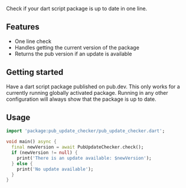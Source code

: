 Check if your dart script package is up to date in one line.

## Features

- One line check
- Handles getting the current version of the package
- Returns the pub version if an update is available

## Getting started

Have a dart script package published on pub.dev. This only works for a currently running globally activated package. Running in any other configuration will always show that the package is up to date.

## Usage

<!-- embedme example/example.dart -->
```dart
import 'package:pub_update_checker/pub_update_checker.dart';

void main() async {
  final newVersion = await PubUpdateChecker.check();
  if (newVersion != null) {
    print('There is an update available: $newVersion');
  } else {
    print('No update available');
  }
}

```
